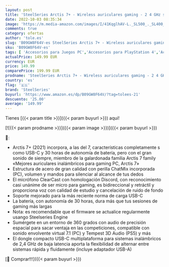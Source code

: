 ```yaml
---
layout: post
title: 'SteelSeries Arctis 7+ - Wireless auriculares gaming - 2 4 GHz sin pérdidas - Batería con 30 horas de autonomía - Para PC  PS5  PS4  Mac  Android y Switch - Blanco'
date: 2022-10-03 08:35:34
image: 'https://m.media-amazon.com/images/I/41KqglhAV-L._SL500_._SL400_.jpg'
comments: true
category: ofertas
author: 'tole.es'
slug: 'B09GW8F64V-es SteelSeries Arctis 7+ - Wireless auriculares gaming - 2 4...'
sku: 'B09GW8F64V-es'
tags: [ 'Accesorios para Juegos PC','Accesorios para PlayStation 4','Accesorios para Xbox','Accesorios para Xbox One','Auriculares gaming con micrófono para PlayStation 4','Auriculares gaming para PC','Auriculares gaming para Xbox One','Electrónica','Hardware y juegos para PlayStation 4','Hardware y juegos para Xbox One','Informática','Juegos y Accesorios para PC','Sistemas heredados','Sistemas heredados de Xbox','Videojuegos','Xbox: Juegos, consolas y accesorios','ps4','ps5','steelseries','🇪🇸', ]
actualPrice: 149.99 EUR
currency: EUR
price: 149.99
comparePrice: 199.99 EUR
prodname: 'SteelSeries Arctis 7+ - Wireless auriculares gaming - 2 4 GHz sin pérdidas - Batería con 30 horas de autonomía - Para PC  PS5  PS4  Mac  Android y Switch - Blanco'
country: 'es'
flag: '🇪🇸'
brand: 'SteelSeries'
buyurl: 'https://www.amazon.es/dp/B09GW8F64V/?tag=tolees-21'
descuento: '25.00'
average: '149.99'
---
```


Tienes [{{< param title >}}]({{< param buyurl >}}) aqui!

[![{{< param prodname >}}]({{< param image >}})]({{< param buyurl >}})

🔎:

- Arctis 7+ (2021) incorpora, a las del 7, características completamente s como USB-C y 30 horas de autonomía de batería, pero con el gran sonido de siempre, miembro de la galardonada familia Arctis 7 family «Mejores auriculares inalámbricos para gaming PC, Arctis 7»
- Estructura de acero de gran calidad con perilla ChatMix incorporada (PC), volumen y mandos para silenciar al alcance de tus dedos
- El micrófono ClearCast con homologación Discord, con reconocimiento casi unánime de ser micro para gaming, es bidireccional y retráctil y proporciona voz con calidad de estudio y cancelación de ruido de fondo
- Soporte mejorado para la más reciente norma de carga USB-C
- La batería, con autonomía de 30 horas, dura más que tus sesiones de gaming más largas
- Nota: es recomendable que el firmware se actualice regularmente usango Steelseries Engine
- Sumérgete en un entorno de 360 grados con audio de precisión espacial para sacar ventaja en las competiciones, compatible con sonido envolvente virtual 7.1 (PC) y Tempest 3D Audio (PS5) y más
- El dongle compacto USB-C multiplataforma para sistemas inalámbricos de 2,4 GHz de baja latencia aporta la flexibilidad de alternar entre sistemas rápida y fluidamente (incluye adaptador USB-A)

[🛒 Comprar!!!]({{< param buyurl >}})
